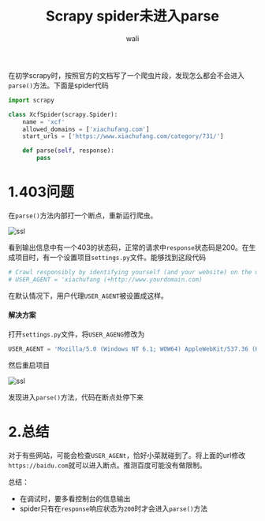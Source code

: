 ﻿---
layout: post
title: Scrapy spider未进入parse  #标题
tagline: Scrapy spider未进入parse
category: python      #分类
author: wali    #作者
tag: Error     #标签
ghurl:        #github url
ghurl_zip:   #github zip下载
comments: true

post_nav: ["1.403问题","2.总结"]
group_tag: Scrapy Error 
---

在初学scrapy时，按照官方的文档写了一个爬虫片段，发现怎么都会不会进入`parse()`方法。下面是spider代码

```python
import scrapy

class XcfSpider(scrapy.Spider):
    name = 'xcf'
    allowed_domains = ['xiachufang.com']
    start_urls = ['https://www.xiachufang.com/category/731/']

    def parse(self, response):
        pass
```

# 1.403问题

在`parse()`方法内部打一个断点，重新运行爬虫。

![ssl](https://raw.githubusercontent.com/walidream/blogimage/master/waliblogImage/python/python_36.png)

看到输出信息中有一个403的状态码，正常的请求中`response`状态码是200。在生成项目时，有一个设置项目`settings.py`文件。能够找到这段代码

```python
# Crawl responsibly by identifying yourself (and your website) on the user-agent
# USER_AGENT = 'xiachufang (+http://www.yourdomain.com)
```

在默认情况下，用户代理`USER_AGENT`被设置成这样。


#### 解决方案

打开`settings.py`文件，将`USER_AGENG`修改为

```python
USER_AGENT = 'Mozilla/5.0 (Windows NT 6.1; WOW64) AppleWebKit/537.36 (KHTML, like Gecko) Chrome/55.0.2883.87 Safari/537.36'
```

然后重启项目

![ssl](https://raw.githubusercontent.com/walidream/blogimage/master/waliblogImage/python/python_37.png)


发现进入`parse()`方法，代码在断点处停下来


# 2.总结

对于有些网站，可能会检查`USER_AGENt`，恰好小菜就碰到了。将上面的url修改`https://baidu.com`就可以进入断点。推测百度可能没有做限制。

总结：
- 在调试时，要多看控制台的信息输出
- spider只有在`response`响应状态为`200`时才会进入`parse()`方法





































